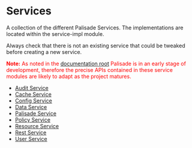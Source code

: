 # Services

A collection of the different Palisade Services. The implementations 
are located within the service-impl module.

Always check that there is not an existing service that could be tweaked before creating a new service.

<span style="color:red">**Note:** As noted in the [documentation root](../README.md) Palisade is in an early stage of development, therefore the precise APIs contained in these service modules are likely to adapt as the project matures.</span>

* [Audit Service](audit-service/README.md)
* [Cache Service](cache-service/README.md)
* [Config Service](config-service/README.md)
* [Data Service](data-service/README.md)
* [Palisade Service](palisade-service/README.md)
* [Policy Service](policy-service/README.md)
* [Resource Service](resource-service/README.md)
* [Rest Service](rest-service/README.md)
* [User Service](user-service/README.md)